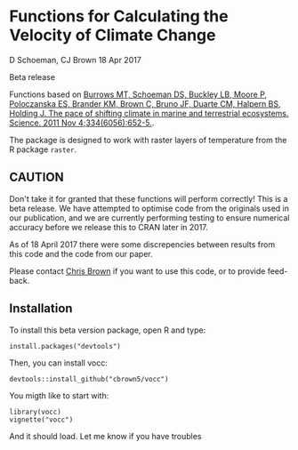 # Functions for Calculating the Velocity of Climate Change

D Schoeman, CJ Brown  18 Apr 2017

Beta release

Functions based on [Burrows MT, Schoeman DS, Buckley LB, Moore P, Poloczanska ES, Brander KM, Brown C, Bruno JF, Duarte CM, Halpern BS, Holding J. The pace of shifting climate in marine and terrestrial ecosystems. Science. 2011 Nov 4;334(6056):652-5.](http://science.sciencemag.org/content/334/6056/652).

The package is designed to work with raster layers of temperature from the R package `raster`.

## CAUTION

Don't take it for granted that these functions will perform correctly! This is a beta release. We have attempted to optimise code from the originals used in our publication, and we are currently performing testing to ensure numerical accuracy before we release this to CRAN later in 2017.

As of 18 April 2017 there were some discrepencies between results from this code and the code from our paper.

Please contact [Chris Brown](christo.j.brown@gmail.com) if you want to use this code, or to provide feed-back.

## Installation

To install this beta version package, open R and type:

    install.packages("devtools")

Then, you can install vocc:

    devtools::install_github("cbrown5/vocc")

You migth like to start with:

    library(vocc)
    vignette("vocc")

And it should load. Let me know if you have troubles
